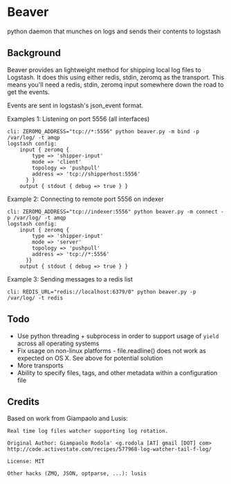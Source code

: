 # Beaver

python daemon that munches on logs and sends their contents to logstash

## Background

Beaver provides an lightweight method for shipping local log files to Logstash. It does this using either redis, stdin, zeromq as the transport. This means you'll need a redis, stdin, zeromq input somewhere down the road to get the events.

Events are sent in logstash's json_event format.

Examples 1: Listening on port 5556 (all interfaces)

    cli: ZEROMQ_ADDRESS="tcp://*:5556" python beaver.py -m bind -p /var/log/ -t amqp
    logstash config:
        input { zeromq {
            type => 'shipper-input'
            mode => 'client'
            topology => 'pushpull'
            address => 'tcp://shipperhost:5556'
          } }
        output { stdout { debug => true } }

Example 2: Connecting to remote port 5556 on indexer

    cli: ZEROMQ_ADDRESS="tcp://indexer:5556" python beaver.py -m connect -p /var/log/ -t amqp
    logstash config:
        input { zeromq {
            type => 'shipper-input'
            mode => 'server'
            topology => 'pushpull'
            address => 'tcp://*:5556'
          }}
        output { stdout { debug => true } }

Example 3: Sending messages to a redis list

    cli: REDIS_URL="redis://localhost:6379/0" python beaver.py -p /var/log/ -t redis

## Todo

- Use python threading + subprocess in order to support usage of `yield` across all operating systems
- Fix usage on non-linux platforms - file.readline() does not work as expected on OS X. See above for potential solution
- More transports
- Ability to specify files, tags, and other  metadata within a configuration file

## Credits

Based on work from Giampaolo and Lusis:

    Real time log files watcher supporting log rotation.

    Original Author: Giampaolo Rodola' <g.rodola [AT] gmail [DOT] com>
    http://code.activestate.com/recipes/577968-log-watcher-tail-f-log/

    License: MIT

    Other hacks (ZMQ, JSON, optparse, ...): lusis
